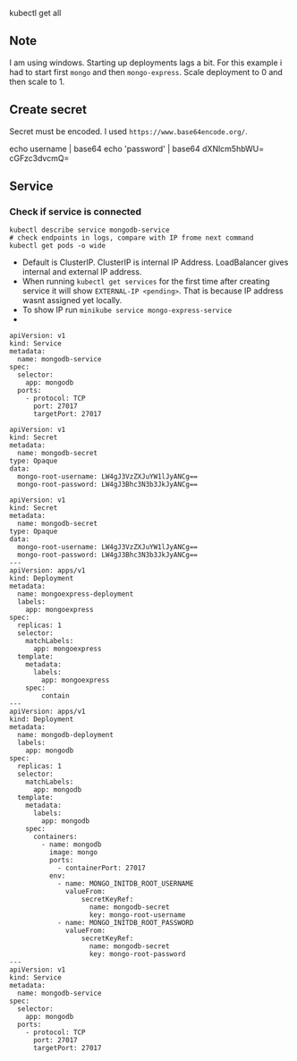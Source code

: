 kubectl get all

## Note
I am using windows. Starting up deployments lags a bit. For this example i had to start first `mongo` and then `mongo-express`. Scale deployment to 0 and then scale to 1.

## Create secret
Secret must be encoded. I used `https://www.base64encode.org/`. 

echo username | base64
echo 'password' | base64
dXNlcm5hbWU=
cGFzc3dvcmQ=

## Service

### Check if service is connected
```
kubectl describe service mongodb-service
# check endpoints in logs, compare with IP frome next command
kubectl get pods -o wide
```

- Default is ClusterIP. ClusterIP is internal IP Address. LoadBalancer gives internal and external IP address.
- When running `kubectl get services` for the first time after creating service it will show `EXTERNAL-IP <pending>`. That is because IP address wasnt assigned yet locally.
- To show IP run `minikube service mongo-express-service`
- 

```
apiVersion: v1
kind: Service
metadata:
  name: mongodb-service
spec:
  selector:
    app: mongodb
  ports:
    - protocol: TCP
      port: 27017
      targetPort: 27017
```

```
apiVersion: v1
kind: Secret
metadata:
  name: mongodb-secret
type: Opaque
data:
  mongo-root-username: LW4gJ3VzZXJuYW1lJyANCg==
  mongo-root-password: LW4gJ3Bhc3N3b3JkJyANCg==
```

```
apiVersion: v1
kind: Secret
metadata:
  name: mongodb-secret
type: Opaque
data:
  mongo-root-username: LW4gJ3VzZXJuYW1lJyANCg==
  mongo-root-password: LW4gJ3Bhc3N3b3JkJyANCg==
---
apiVersion: apps/v1
kind: Deployment
metadata:
  name: mongoexpress-deployment
  labels:
    app: mongoexpress
spec:
  replicas: 1
  selector:
    matchLabels:
      app: mongoexpress
  template:
    metadata:
      labels:
        app: mongoexpress
    spec:
        contain
---
apiVersion: apps/v1
kind: Deployment
metadata:
  name: mongodb-deployment
  labels:
    app: mongodb
spec:
  replicas: 1
  selector:
    matchLabels:
      app: mongodb
  template:
    metadata:
      labels:
        app: mongodb
    spec:
      containers:
        - name: mongodb
          image: mongo
          ports:
            - containerPort: 27017
          env:
            - name: MONGO_INITDB_ROOT_USERNAME
              valueFrom:
                  secretKeyRef:
                    name: mongodb-secret
                    key: mongo-root-username
            - name: MONGO_INITDB_ROOT_PASSWORD
              valueFrom:
                  secretKeyRef:
                    name: mongodb-secret
                    key: mongo-root-password
---
apiVersion: v1
kind: Service
metadata:
  name: mongodb-service
spec:
  selector:
    app: mongodb
  ports:
    - protocol: TCP
      port: 27017
      targetPort: 27017
```

